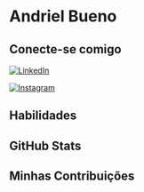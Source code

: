# Andriel Bueno

## Conecte-se comigo
[![LinkedIn](https://img.shields.io/badge/LinkedIn-0077B5?style=for-the-badge&logo=linkedin&logoColor=white)](https://www.linkedin.com/in/andriel-bueno-078763127/)

[![Instagram](https://img.shields.io/badge/-Instagram-%23E4405F?style=for-the-badge&logo=instagram&logoColor=white)](https://www.instagram.com/andrielbueno/)


## Habilidades

## GitHub Stats

## Minhas Contribuições